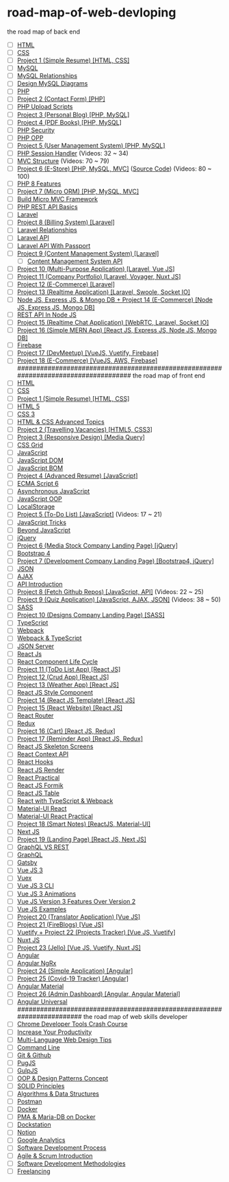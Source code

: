 # road-map-of-web-devloping
the road map of back end  
- [ ]  [HTML](https://www.youtube.com/watch?v=PYjyg0LNTfE&list=PLDoPjvoNmBAwClZ1PDcjWilxp9YERUbNt)
- [ ]  [CSS](https://www.youtube.com/watch?v=Iu1T7j2FA4M&list=PLDoPjvoNmBAzAeIcXA3_JsmSkPKOs9W-Y)
- [ ]  [Project 1 (Simple Resume) [HTML, CSS]](https://www.youtube.com/watch?v=urQihL3GTnw&list=PLDoPjvoNmBAxzmjuEpKP8r4sVWEtFvKoq)
- [ ]  [MySQL](https://www.youtube.com/watch?v=DftlOK7fCtc&list=PLDoPjvoNmBAz6DT8SzQ1CODJTH-NIA7R9)
- [ ]  [MySQL Relationships](https://www.youtube.com/watch?v=dG_zYgd5FH4)
- [ ]  [Design MySQL Diagrams](https://www.youtube.com/watch?v=uCDKMDBl9BY)
- [ ]  [PHP](https://www.youtube.com/watch?v=-u9_T_CLZHY&list=PLDoPjvoNmBAzH72MTPuAAaYfReraNlQgM)
- [ ]  [Project 2 (Contact Form) [PHP]](https://www.youtube.com/watch?v=vtgLbd-HSs4&list=PLDoPjvoNmBAwINfHftZgmVhWFXjQjR9Df)
- [ ]  [PHP Upload Scripts](https://www.youtube.com/watch?v=1R4lyINqYfc&list=PLDoPjvoNmBAxAlZ-ss3Ss9XomXfm4FkmZ)
- [ ]  [Project 3 (Personal Blog) [PHP, MySQL]](https://www.youtube.com/watch?v=SykI9rcL-jk&list=PLbmiJW6ImrXAhWHvU19Ae13XmtRJu2BJd)
- [ ]  [Project 4 (PDF Books) [PHP, MySQL]](https://www.youtube.com/watch?v=RVmygFb9gVc&list=PLbmiJW6ImrXBvoGgCFqiLBpYRJhuRtKS-&index=1)
- [ ]  [PHP Security](https://www.youtube.com/watch?v=Rpd5uDXwpsU&list=PLDoPjvoNmBAypWmEHEy3awR6Ek9sUe5ZS)
- [ ]  [PHP OPP](https://www.youtube.com/watch?v=w6JqPsVP7Ps&list=PLDoPjvoNmBAxXTPncg0W4lhVS32LO_xtQ)
- [ ]  [Project 5 (User Management System) [PHP, MySQL]](https://www.youtube.com/watch?v=YEUlsqT0kCo&list=PL6u82dzQtlfso5EG5cHd3C56uB6IeZpxJ&index=1)
- [ ]  [PHP Session Handler](https://www.youtube.com/watch?v=rn4SLKd-N7Y&list=PLrwRNJX9gLs3kkSDgCHFlpgL6qLrlHUBG&index=32) (Videos: 32 ~ 34)
- [ ]  [MVC Structure](https://www.youtube.com/watch?v=ehiitHAqW9A&list=PLrwRNJX9gLs3kkSDgCHFlpgL6qLrlHUBG&index=72) (Videos: 70 ~ 79)
- [ ]  [Project 6 (E-Store) [PHP, MySQL, MVC]](https://www.youtube.com/watch?v=h3SjbFoGX20&list=PLrwRNJX9gLs3kkSDgCHFlpgL6qLrlHUBG&index=80) ([Source Code](https://github.com/firefoxrebo/estore)) (Videos: 80 ~ 100)
- [ ]  [PHP 8 Features](https://www.youtube.com/watch?v=rXCHMXk3reg&list=PL7mt2FDjAkPcRamh3Ck0SSTvRUiZkdk2q)
- [ ]  [Project 7 (Micro ORM) [PHP, MySQL, MVC]](https://www.youtube.com/watch?v=livbRg5twk8&list=PL7mt2FDjAkPepYrMofOwTwxQwJSlZ8N-a)
- [ ]  [Build Micro MVC Framework](https://www.youtube.com/watch?v=6ERdu4k62wI)
- [ ]  [PHP REST API Basics](https://www.youtube.com/watch?v=OEWXbpUMODk&list=PLillGF-RfqbZ3_Xr8do7Q2R752xYrDRAo)
- [ ]  [Laravel](https://www.youtube.com/watch?v=GiNWNd_Qpnk&list=PLCm7ZeRfGSP4NNEikwx3wUAskQHB3p-LK)
- [ ]  [Project 8 (Billing System) [Laravel]](https://www.youtube.com/watch?v=QStpeLp25A4&list=PLftLUHfDSiZ7pKXkpGCoZATm5rF6msj5A)
- [ ]  [Laravel Relationships](https://www.youtube.com/watch?v=F-PgasVGHuM&list=PLebww9DYmRqO5P57v2Sr3zFOBeaWCj8If)
- [ ]  [Laravel API](https://www.youtube.com/watch?v=QKJ8YhocObw&list=PLzdS08UB3I_b8q-2LYpUPyz7mwW3GgBMf)
- [ ]  [Laravel API With Passport](https://www.youtube.com/watch?v=LVUySsmFcS0&list=PLebww9DYmRqOGqoKnZ_cYw7ELxnanLlcg)
- [ ]  [Project 9 (Content Management System) [Laravel]](https://www.youtube.com/watch?v=ew33ND6j6H4&list=PLvNu8E-aj20njrvWNIutPOb8ip1xoLjW2&index=1)
    - [ ]  [Content Management System API](https://www.youtube.com/watch?v=4OBCSqFgFgA&list=PLvNu8E-aj20mEOJ5wPcqH8fEjBGXHd-8U&index=1)
- [ ]  [Project 10 (Multi-Purpose Application) [Laravel, Vue JS]](https://www.youtube.com/watch?v=wM4L_yDGqpo&list=PLB4AdipoHpxaHDLIaMdtro1eXnQtl_UvE)
- [ ]  [Project 11 (Company Portfolio) [Laravel, Voyager, Nuxt JS]](https://www.youtube.com/watch?v=Ytz-Ha4B2Dc&list=PLYp_Kd32XvcoHcYEj1qJa3tobAXSRDh6L)
- [ ]  [Project 12 (E-Commerce) [Laravel]](https://www.youtube.com/watch?v=xfSks-NdHPw&list=PLz_YkiqIHesvPtvLl2Wz5FtuW44dBt199&index=1)
- [ ]  [Project 13 (Realtime Application) [Laravel, Swoole, Socket IO]](https://www.youtube.com/watch?v=ZQ1KFltmQnk&list=PLcfD4HARQRF_PPy_0TN1NERYVK0iF5Y0Q)
- [ ]  [Node JS, Express JS, & Mongo DB + Project 14 (E-Commerce) [Node JS, Express JS, Mongo DB]](https://www.youtube.com/watch?v=2jbaDlQqcoY&list=PLGhZWewM_75LQf3KvHo6HHSclmDyDazl7)
- [ ]  [REST API In Node JS](https://www.youtube.com/watch?v=pcekjz5Jwt0&list=PLGhZWewM_75ILwl15d0Cn-W_XHpnKbNHL)
- [ ]  [Project 15 (Realtime Chat Application) [WebRTC, Laravel, Socket IO]](https://www.youtube.com/watch?v=RVPGowu5DsE&list=PLcfD4HARQRF9-Mo783nqQ9Lc8s1iVvORH)
- [ ]  [Project 16 (Simple MERN App) [React JS, Express JS, Node JS, Mongo DB]](https://www.youtube.com/watch?v=PBTYxXADG_k&list=PLillGF-RfqbbiTGgA77tGO426V3hRF9iE)
- [ ]  [Firebase](https://www.youtube.com/watch?v=x0stYND4UL0&list=PLb6ZzJ93PVwpsrq-WMPzdHzoI5BXfMoIj)
- [ ]  [Project 17 (DevMeetup) [VueJS, Vuetify, Firebase]](https://www.youtube.com/watch?v=FXY1UyQfSFw&list=PL55RiY5tL51qxUbODJG9cgrsVd7ZHbPrt)
- [ ]  [Project 18 (E-Commerce) [VueJS, AWS, Firebase]](https://www.youtube.com/watch?v=UrUuvNyK-Os&list=PLB4AdipoHpxYPjGo0n2m6tmCLud_iSEbv)
####################################################################################
the road map of front end 
- [ ]  [HTML](https://www.youtube.com/watch?v=PYjyg0LNTfE&list=PLDoPjvoNmBAwClZ1PDcjWilxp9YERUbNt)
- [ ]  [CSS](https://www.youtube.com/watch?v=Iu1T7j2FA4M&list=PLDoPjvoNmBAzAeIcXA3_JsmSkPKOs9W-Y)
- [ ]  [Project 1 (Simple Resume) [HTML, CSS]](https://www.youtube.com/watch?v=urQihL3GTnw&list=PLDoPjvoNmBAxzmjuEpKP8r4sVWEtFvKoq)
- [ ]  [HTML 5](https://www.youtube.com/watch?v=6gjg5n9kyBU&list=PLDoPjvoNmBAyXCAQMLhDRZsLi_HurqTBZ)
- [ ]  [CSS 3](https://www.youtube.com/watch?v=aBlZ_2rGeb4&list=PLDoPjvoNmBAyEyQaHOHO1HJtmSgGt07VC)
- [ ]  [HTML & CSS Advanced Topics](https://www.youtube.com/watch?v=MBxm7SH7pzM&list=PLDoPjvoNmBAycLCqZ6Fx-FT96cRRuPiBh)
- [ ]  [Project 2 (Travelling Vacancies) [HTML5, CSS3]](https://www.youtube.com/watch?v=si4dtr9RO9c&list=PL6NWULUUaNz4yhLoks4wCSUr7_Icy0sTv)
- [ ]  [Project 3 (Responsive Design) [Media Query]](https://www.youtube.com/watch?v=IjY-BZQHqLA&list=PLDoPjvoNmBAzVaRnCYoklHqz01jve8ZWv)
- [ ]  [CSS Grid](https://www.youtube.com/watch?v=0KjA2jPIpKY&list=PLtFbQRDJ11kHnEE5SVx_LrfI3o6KgaWC5)
- [ ]  [JavaScript](https://www.youtube.com/watch?v=eKuNnpWhm7c&list=PLDoPjvoNmBAw6p0z0Ek0OjPzeXoqlFlCh)
- [ ]  [JavaScript DOM](https://www.youtube.com/watch?v=LlQC9sU0coM&list=PLDoPjvoNmBAxx97QDMOCpzxbu1ZHJ4i7i)
- [ ]  [JavaScript BOM](https://www.youtube.com/watch?v=cMW4963o6Qo&list=PLDoPjvoNmBAy9nFRJgVYgEID8xE2a6q6V)
- [ ]  [Project 4 (Advanced Resume) [JavaScript]](https://www.youtube.com/watch?v=vedT2jk3hi4&list=PLDoPjvoNmBAzvmpzF-6l3tAviiCPbwkB8)
- [ ]  [ECMA Script 6](https://www.youtube.com/watch?v=DcyOVddJ62E&list=PLDoPjvoNmBAy3siU1b04xY24ZlstofO9M)
- [ ]  [Asynchronous JavaScript](https://www.youtube.com/watch?v=ZcQyJ-gxke0&list=PL4cUxeGkcC9jx2TTZk3IGWKSbtugYdrlu)
- [ ]  [JavaScript OOP](https://www.youtube.com/watch?v=6ivFyw0gs8o&list=PLDoPjvoNmBAzLyvrWPwMw6bbBlTwPxgLF)
- [ ]  [LocalStorage](https://www.youtube.com/watch?v=9cTT2wjklZs&list=PLtFbQRDJ11kGc2dWpGMLJjPADeHPAFVA9&index=1)
- [ ]  [Project 5 (To-Do List) [JavaScript]](https://www.youtube.com/watch?v=tGW3hPQczQA&list=PLDoPjvoNmBAz7_BgzvNcOaE-m_SnE4jiT&index=17) (Videos: 17 ~ 21)
- [ ]  [JavaScript Tricks](https://www.youtube.com/watch?v=cldZgqMMqH8&list=PLL2zWZTDFZzi2MBJTB5nw8BK-EgJ1M8Gv)
- [ ]  [Beyond JavaScript](https://www.youtube.com/watch?v=lTO8Pq_kYzM&list=PL7mt2FDjAkPem0qTCu8cNLd25-RTD7i5Q)
- [ ]  [jQuery](https://www.youtube.com/watch?v=JLm1ELLqJkA&list=PLDoPjvoNmBAwXDFEEpc8TT6MFbDAC5XNB)
- [ ]  [Project 6 (Media Stock Company Landing Page) [jQuery]](https://www.youtube.com/watch?v=52s6c4kYx-Y&list=PLDoPjvoNmBAwccMO4JiLP_vJHxJ_NWeqL)
- [ ]  [Bootstrap 4](https://www.youtube.com/watch?v=xFx_KhP5lXg&list=PLtFbQRDJ11kEXHMMcWsKUaiO3b3epajIe)
- [ ]  [Project 7 (Development Company Landing Page) [Bootstrap4, jQuery]](https://www.youtube.com/watch?v=DbUjq8J6RK8&list=PLDoPjvoNmBAy0dU3C3_lNRTSTtqePEsI2)
- [ ]  [JSON](https://www.youtube.com/watch?v=CLpmD7hxiBs&list=PLDoPjvoNmBAwH_PyuEFjk3OvXflJJrDRQ)
- [ ]  [AJAX](https://www.youtube.com/watch?v=6tLeMfOxIyA&list=PLDoPjvoNmBAytfRIdMIkLeoQHP0o5uWBa)
- [ ]  [API Introduction](https://www.youtube.com/watch?v=MKnAMFaFQwM)
- [ ]  [Project 8 (Fetch Github Repos) [JavaScript, API]](https://www.youtube.com/watch?v=SRhJv9IKWMY&list=PLDoPjvoNmBAz7_BgzvNcOaE-m_SnE4jiT&index=22) (Videos: 22 ~ 25)
- [ ]  [Project 9 (Quiz Application) [JavaScript, AJAX, JSON]](https://www.youtube.com/watch?v=T3BcR3RYBQ4&list=PLDoPjvoNmBAz7_BgzvNcOaE-m_SnE4jiT&index=38) (Videos: 38 ~ 50)
- [ ]  [SASS](https://www.youtube.com/watch?v=gDTkkMdT6r0&list=PLDoPjvoNmBAz6bF7qObm2a1mLN_WHAWQo)
- [ ]  [Project 10 (Designs Company Landing Page) [SASS]](https://www.youtube.com/watch?v=u4TY0TIxjZo&list=PLDoPjvoNmBAz9sluuyOWPifXvySgrGma8)
- [ ]  [TypeScript](https://www.youtube.com/watch?v=2pZmKW9-I_k&list=PL4cUxeGkcC9gUgr39Q_yD6v-bSyMwKPUI)
- [ ]  [Webpack](https://www.youtube.com/watch?v=3On5Z0gjf4U&list=PLblA84xge2_zwxh3XJqy6UVxS60YdusY8)
- [ ]  [Webpack & TypeScript](https://www.youtube.com/watch?v=sOUhEJeJ-kI&list=PL4cUxeGkcC9hOkGbwzgYFmaxB0WiduYJC)
- [ ]  [JSON Server](https://www.youtube.com/watch?v=mAqYJF-yxO8&list=PL4cUxeGkcC9i2v2ZqJgydXIcRq_ZizIdD&index=1)
- [ ]  [React Js](https://www.youtube.com/watch?v=LgB3j2y1b-4&list=PLtFbQRDJ11kEjXWZmwkOV-vfXmrEEsuEW&index=1)
- [ ]  [React Component Life Cycle](https://www.youtube.com/watch?v=m_mtV4YaI8c)
- [ ]  [Project 11 (ToDo List App) [React JS]](https://www.youtube.com/watch?v=bNqFaNTEUpw&list=PLtFbQRDJ11kEmSWx_1BUWjJKQgn1U8GOz)
- [ ]  [Project 12 (Crud App) [React JS]](https://www.youtube.com/watch?v=IQkVIkJII6Q&list=PLtFbQRDJ11kF1BU_by3RV4ab4PXDti-Es)
- [ ]  [Project 13 (Weather App) [React JS]](https://www.youtube.com/watch?v=XSAp5zXWESI&list=PLtFbQRDJ11kF2PJwHI7tGgugIa7poDXYd)
- [ ]  [React JS Style Component](https://www.youtube.com/watch?v=2FyJkesY9Ng&list=PLtFbQRDJ11kFjEFDCfW5knRxhPUnK7IWa)
- [ ]  [Project 14 (React JS Template) [React JS]](https://www.youtube.com/watch?v=Fnr-kXhRKGI&list=PLtFbQRDJ11kGxiWPxYhKGpbBuzopFNDpr)
- [ ]  [Project 15 (React Website) [React JS]](https://www.youtube.com/watch?v=I2UBjN5ER4s)
- [ ]  [React Router](https://www.youtube.com/watch?v=PFGyzIGs8sE&list=PL1FWK-sgJ9elSueuT7ZrWIh3qK4HFWOzr)
- [ ]  [Redux](https://www.youtube.com/watch?v=9boMnm5X9ak&list=PLC3y8-rFHvwheJHvseC3I0HuYI2f46oAK&index=1)
- [ ]  [Project 16 (Cart) [React JS, Redux]](https://www.youtube.com/watch?v=brsibY8itOE&list=PL1FWK-sgJ9emg4u0GSQMhY5AFVjd9MHim&index=3)
- [ ]  [Project 17 (Reminder App) [React JS, Redux]](https://www.youtube.com/watch?v=WkVjc4CCk8Y&list=PLtFbQRDJ11kEm9w-SR98PKuLxnPsi_A8F)
- [ ]  [React JS Skeleton Screens](https://www.youtube.com/watch?v=cg_tmJBisp8&list=PL4cUxeGkcC9i6bZhMuAzQpC6YgLmB4k4-&index=1)
- [ ]  [React Context API](https://www.youtube.com/watch?v=kMQ2A27yUqU)
- [ ]  [React Hooks](https://www.youtube.com/watch?v=mjRt5_J9Vvg&list=PL1FWK-sgJ9elLBrEyAXK74pM37lJtDzut)
- [ ]  [React JS Render](https://www.youtube.com/watch?v=YP2f-ErXG_M&list=PLC3y8-rFHvwg7czgqpQIBEAHn8D6l530t)
- [ ]  [React Practical](https://www.youtube.com/watch?v=LZhwNGpiTEI&list=PLC3y8-rFHvwhAh1ypBvcZLDO6I7QTY5CM)
- [ ]  [React JS Formik](https://www.youtube.com/watch?v=a94FOvaBomQ&list=PLC3y8-rFHvwiPmFbtzEWjESkqBVDbdgGu)
- [ ]  [React JS Table](https://www.youtube.com/watch?v=YwP4NAZGskg&list=PLC3y8-rFHvwgWTSrDiwmUsl4ZvipOw9Cz&index=1)
- [ ]  [React with TypeScript & Webpack](https://www.youtube.com/watch?v=Elpu7CIuqjY&list=PLC3y8-rFHvwiWPS2RO3BKotLRfgg_8WEo&index=1)
- [ ]  [Material-UI React](https://www.youtube.com/watch?v=pHclLuRolzE&list=PLQg6GaokU5CwiVmsZ0d_9Zsg_DnIP_xwr&index=1)
- [ ]  [Material-UI React Practical](https://www.youtube.com/watch?v=bL-ZwwF6wTc&list=PLjC4UKOOcfDQtvkTBfjqeWP8EJKi_WaUn&index=1)
- [ ]  [Project 18 (Smart Notes) [ReactJS, Material-UI]](https://www.youtube.com/watch?v=0KEpWHtG10M&list=PL4cUxeGkcC9gjxLvV4VEkZ6H6H4yWuS58&index=1)
- [ ]  [Next JS](https://www.youtube.com/watch?v=9P8mASSREYM&list=PLC3y8-rFHvwgC9mj0qv972IO5DmD-H0ZH&index=1)
- [ ]  [Project 19 (Landing Page) [React JS, Next JS]](https://www.youtube.com/watch?v=iGBERMGMIvc&list=PL6QREj8te1P6wX9m5KnicnDVEucbOPsqR&index=2)
- [ ]  [GraphQL VS REST](https://www.youtube.com/watch?v=QonyaNVeEGo)
- [ ]  [GraphQL](https://www.youtube.com/watch?v=Y0lDGjwRYKw&list=PL4cUxeGkcC9iK6Qhn-QLcXCXPQUov1U7f)
- [ ]  [Gatsby](https://www.youtube.com/watch?v=Qms4k6y7OgI&list=PL4cUxeGkcC9hw1g77I35ZivVLe8k2nvjB)
- [ ]  [Vue JS 3](https://www.youtube.com/watch?v=ccsz9FRy-nk&list=PLC3y8-rFHvwgeQIfSDtEGVvvSEPDkL_1f)
- [ ]  [Vuex](https://www.youtube.com/watch?v=BGAu__J4xoc&list=PL4cUxeGkcC9i371QO_Rtkl26MwtiJ30P2)
- [ ]  [Vue JS 3 CLI](https://www.youtube.com/watch?v=KeFdy1kVH4A&list=PL4cUxeGkcC9iCKx06qSncuvEPZ7x1UnKD)
- [ ]  [Vue JS 3 Animations](https://www.youtube.com/watch?v=RIApQjn9fvw&list=PL4cUxeGkcC9ghm7-iTfS9n468Kp7l9Ipu)
- [ ]  [Vue JS Version 3 Features Over Version 2](https://www.youtube.com/watch?v=MS1u7F6TrJM&list=PLLXntwspGdhCrdh_7xqzz0s3sH4sWlEiQ&index=2)
- [ ]  [Vue JS Examples](https://www.youtube.com/watch?v=jXFSv12nUhI&list=PLDoPjvoNmBAzDuaT7kEURZQbw9dQHepK9)
- [ ]  [Project 20 (Translator Application) [Vue JS]](https://www.youtube.com/watch?v=DBADrF0C2ls&list=PL-yZTS4SFVl3cX_o2zLO1z0yn2Wh7DwlK&index=25)
- [ ]  [Project 21 (FireBlogs) [Vue JS]](https://www.youtube.com/watch?v=ISv22NNL-aE)
- [ ]  [Vuetify + Project 22 (Projects Tracker) [Vue JS, Vuetify]](https://www.youtube.com/watch?v=2uZYKcKHgU0&list=PL4cUxeGkcC9g0MQZfHwKcuB0Yswgb3gA5)
- [ ]  [Nuxt JS](https://www.youtube.com/watch?v=zOCwbNtmAnY&list=PLLXntwspGdhCBdax1ZJTEX6Gg5vCwOSUL)
- [ ]  [Project 23 (Jello) [Vue JS, Vuetify, Nuxt JS]](https://www.youtube.com/watch?v=E-s2MD8zBI8)
- [ ]  [Angular](https://www.youtube.com/watch?v=zWRt03h9Ju8&list=PL1ano0qwNuBwA90YwA-5d8g2wbOYHkl5h)
- [ ]  [Angular NgRx](https://www.youtube.com/watch?v=0xqxumPv59w&list=PLL2zWZTDFZzhW10baUv1esvrowMwbfd5H)
- [ ]  [Project 24 (Simple Application) [Angular]](https://www.youtube.com/watch?v=n4GSeQIKpIQ&list=PLmBhqTzozGYspg_AnvNeDkZLufdBE4Kpo&index=1)
- [ ]  [Project 25 (Covid-19 Tracker) [Angular]](https://www.youtube.com/watch?v=hPJMa1A-VNg)
- [ ]  [Angular Material](https://www.youtube.com/watch?v=bV8emCBmFHk&list=PLC3y8-rFHvwilEuCqFGTL5Gt5U6deIrsU)
- [ ]  [Project 26 (Admin Dashboard) [Angular, Angular Material]](https://www.youtube.com/watch?v=FP7Hs8lTy1k)
- [ ]  [Angular Universal](https://youtu.be/MxllVrf3y9o)
#######################################################################
the road map of web skills developer
- [ ]  [Chrome Developer Tools Crash Course](https://www.youtube.com/watch?v=x4q86IjJFag&list=PLillGF-RfqbYeckUaD1z6nviTp31GLTH8&index=32)
- [ ]  [Increase Your Productivity](https://www.youtube.com/watch?v=N3PgO0JjIbI&list=PLDoPjvoNmBAz30MJ4-4lxhmu668bFTcoj&index=1)
- [ ]  [Multi-Language Web Design Tips](https://www.youtube.com/watch?v=gpelGUckCtM&list=PLDoPjvoNmBAxNQiUCxhjfDM8STo1_Dl8c)
- [ ]  [Command Line](https://www.youtube.com/watch?v=JVs2Ywy7wGQ&list=PLDoPjvoNmBAxzNO8ixW83Sf8FnLy_MkUT)
- [ ]  [Git & Github](https://www.youtube.com/watch?v=ACOiGZoqC8w&list=PLDoPjvoNmBAw4eOj58MZPakHjaO3frVMF)
- [ ]  [PugJS](https://www.youtube.com/watch?v=txOuCrg7iOE&list=PLDoPjvoNmBAxckfbgAzwwxeoeBfi0y724)
- [ ]  [GulpJS](https://www.youtube.com/watch?v=BLFndK5n29I&list=PLDoPjvoNmBAxyli7mXgNBhkRB-zgSHvL8)
- [ ]  [OOP & Design Patterns Concept](https://www.youtube.com/watch?v=PuiK3712dhk&list=PLL2zWZTDFZzhul3X8djkfXzUxl7Cw7-sF&index=1)
- [ ]  [SOLID Principles](https://www.youtube.com/watch?v=Rqh8p3k7M00&list=PLfDx4cQoUNOZz7d8Pk5Mhv-7gh_ofegbG&index=1)
- [ ]  [Algorithms & Data Structures](https://www.youtube.com/watch?v=owCqVRbZlbg&list=PLCInYL3l2AajqOUW_2SwjWeMwf4vL4RSp&index=1)
- [ ]  [Postman](https://www.youtube.com/watch?v=yVhnLWixxQ4&list=PLbw0NwfOlr_xCz2JYvjTPp_JcpWXLBRpa)
- [ ]  [Docker](https://www.youtube.com/watch?v=dTZZ-4PibHg&list=PLdYYj2XLw5Bmx7lN1flO4eXGGyieUkfBa)
- [ ]  [PMA & Maria-DB on Docker](https://www.youtube.com/watch?v=RGnS3y64ZXA&list=PLYp_Kd32XvcqROjt3VlpngGtiSApVMRd0)
- [ ]  [Dockstation](https://www.youtube.com/watch?v=GHbRgR9pDck&list=PLYp_Kd32XvcrMfdTokR1Iu9Ru5DfoKFpt)
- [ ]  [Notion](https://www.youtube.com/watch?v=wX-EWraj6Pw&list=PLe5moQexuXHjTHZswsttq4yI39q665kzm)
- [ ]  [Google Analytics](https://github.com/dwyl/learn-google-analytics)
- [ ]  [Software Development Process](https://www.youtube.com/watch?v=KxG4t_0dmzw)
- [ ]  [Agile & Scrum Introduction](https://www.youtube.com/watch?v=82gV6yXmVng&list=PLvQqAypn5_zqhuJr0j77a2RCuef6qmRYf&index=1)
- [ ]  [Software Development Methodologies](https://www.youtube.com/watch?v=NptJt63mO1s&list=PLsUhBXmTwOwMwi7ulqNuS9Sh6hSpXb-Ki&index=1)
- [ ]  [Freelancing](https://www.youtube.com/watch?v=qzLwMx4EB-I&list=PLBHkFwXTOXWZYI83wiWTMAMbPujL98nua)
